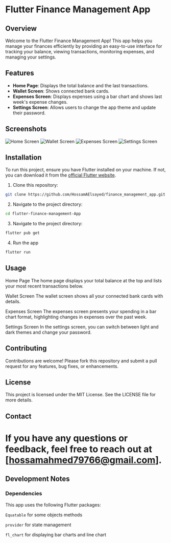 # Flutter Finance Management App

## Overview

Welcome to the Flutter Finance Management App! This app helps you manage your finances efficiently
by providing an easy-to-use interface for tracking your balance, viewing transactions, monitoring
expenses, and managing your settings.

## Features

- **Home Page**: Displays the total balance and the last transactions.
- **Wallet Screen**: Shows connected bank cards.
- **Expenses Screen**: Displays expenses using a bar chart and shows last week's expense changes.
- **Settings Screen**: Allows users to change the app theme and update their password.

## Screenshots

![Home Screen](assets/sc/home_screen.jpg)
![Wallet Screen](assets/sc/wallet_screen.jpg)
![Expenses Screen](assets/sc/expenes_screen.jpg)
![Settings Screen](assets/sc/settings_screen.jpg)

## Installation

To run this project, ensure you have Flutter installed on your machine. If not, you can download it
from the [official Flutter website](https://flutter.dev).

1. Clone this repository:

```bash 
git clone https://github.com/HossamAElsayed/finance_management_app.git
```

2. Navigate to the project directory:

```bash 
cd flutter-finance-management-App
```

3. Navigate to the project directory:

```bash 
flutter pub get
```

4. Run the app

```bash
flutter run
```

## Usage

Home Page
The home page displays your total balance at the top and lists your most recent transactions below.

Wallet Screen
The wallet screen shows all your connected bank cards with details.

Expenses Screen
The expenses screen presents your spending in a bar chart format, highlighting changes in expenses
over the past week.

Settings Screen
In the settings screen, you can switch between light and dark themes and change your password.

## Contributing

Contributions are welcome! Please fork this repository and submit a pull request for any features,
bug fixes, or enhancements.

## License

This project is licensed under the MIT License. See the LICENSE file for more details.

## Contact

# If you have any questions or feedback, feel free to reach out at [hossamahmed79766@gmail.com].

## Development Notes

### Dependencies

This app uses the following Flutter packages:

```Equatable``` for some objects methods

```provider``` for state management

```fl_chart``` for displaying bar charts and line chart

